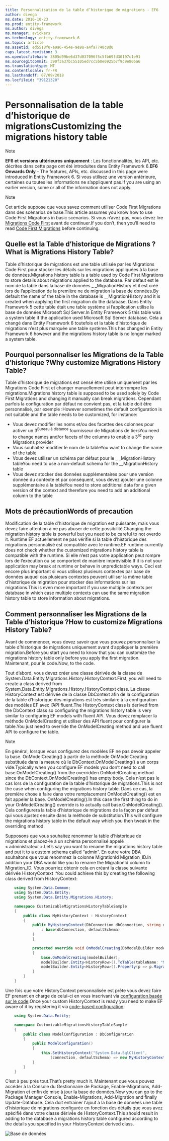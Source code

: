 ```yaml
---
title: Personnalisation de la table d’historique de migrations - EF6
author: divega
ms.date: 2016-10-23
ms.prod: entity-framework
ms.author: divega
ms.manager: avickers
ms.technology: entity-framework-6
ms.topic: article
ms.assetid: ed5518f0-a9a6-454e-9e98-a4fa7748c8d0
caps.latest.revision: 3
ms.openlocfilehash: 3805d99be6d37d037096f5c5fb69fd30197c1e91
ms.sourcegitcommit: 390f3a37bc55105ed7cc5b0e0925b7f9c9e80ba6
ms.translationtype: MT
ms.contentlocale: fr-FR
ms.lasthandoff: 07/09/2018
ms.locfileid: "39121320"
---
```

# <a name="customizing-the-migrations-history-table"></a><span data-ttu-id="21071-102">Personnalisation de la table d’historique de migrations</span><span class="sxs-lookup"><span data-stu-id="21071-102">Customizing the migrations history table</span></span>
> [!NOTE]
> <span data-ttu-id="21071-103">**EF6 et versions ultérieures uniquement** : Les fonctionnalités, les API, etc. décrites dans cette page ont été introduites dans Entity Framework 6.</span><span class="sxs-lookup"><span data-stu-id="21071-103">**EF6 Onwards Only** - The features, APIs, etc. discussed in this page were introduced in Entity Framework 6.</span></span> <span data-ttu-id="21071-104">Si vous utilisez une version antérieure, certaines ou toutes les informations ne s’appliquent pas.</span><span class="sxs-lookup"><span data-stu-id="21071-104">If you are using an earlier version, some or all of the information does not apply.</span></span>

> [!NOTE]
> <span data-ttu-id="21071-105">Cet article suppose que vous savez comment utiliser Code First Migrations dans des scénarios de base.</span><span class="sxs-lookup"><span data-stu-id="21071-105">This article assumes you know how to use Code First Migrations in basic scenarios.</span></span> <span data-ttu-id="21071-106">Si vous n’avez pas, vous devez lire [Migrations Code First](~/ef6/modeling/code-first/migrations/index.md) avant de continuer.</span><span class="sxs-lookup"><span data-stu-id="21071-106">If you don’t, then you’ll need to read [Code First Migrations](~/ef6/modeling/code-first/migrations/index.md) before continuing.</span></span>

## <a name="what-is-migrations-history-table"></a><span data-ttu-id="21071-107">Quelle est la Table d’historique de Migrations ?</span><span class="sxs-lookup"><span data-stu-id="21071-107">What is Migrations History Table?</span></span>

<span data-ttu-id="21071-108">Table d’historique de migrations est une table utilisée par les Migrations Code First pour stocker les détails sur les migrations appliquées à la base de données.</span><span class="sxs-lookup"><span data-stu-id="21071-108">Migrations history table is a table used by Code First Migrations to store details about migrations applied to the database.</span></span> <span data-ttu-id="21071-109">Par défaut est le nom de la table dans la base de données \_ \_MigrationHistory et il est créé lors de l’application de la première ne de migration la base de données.</span><span class="sxs-lookup"><span data-stu-id="21071-109">By default the name of the table in the database is \_\_MigrationHistory and it is created when applying the first migration do the database.</span></span> <span data-ttu-id="21071-110">Dans Entity Framework 5 cette table était une table système si l’application utilise la base de données Microsoft Sql Server.</span><span class="sxs-lookup"><span data-stu-id="21071-110">In Entity Framework 5 this table was a system table if the application used Microsoft Sql Server database.</span></span> <span data-ttu-id="21071-111">Cela a changé dans Entity Framework 6 toutefois et la table d’historique de migrations n’est plus marquée une table système.</span><span class="sxs-lookup"><span data-stu-id="21071-111">This has changed in Entity Framework 6 however and the migrations history table is no longer marked a system table.</span></span>

## <a name="why-customize-migrations-history-table"></a><span data-ttu-id="21071-112">Pourquoi personnaliser les Migrations de la Table d’historique ?</span><span class="sxs-lookup"><span data-stu-id="21071-112">Why customize Migrations History Table?</span></span>

<span data-ttu-id="21071-113">Table d’historique de migrations est censé être utilisé uniquement par les Migrations Code First et changer manuellement peut interrompre les migrations.</span><span class="sxs-lookup"><span data-stu-id="21071-113">Migrations history table is supposed to be used solely by Code First Migrations and changing it manually can break migrations.</span></span> <span data-ttu-id="21071-114">Cependant parfois la configuration par défaut ne convient pas, et la table doit être personnalisé, par exemple :</span><span class="sxs-lookup"><span data-stu-id="21071-114">However sometimes the default configuration is not suitable and the table needs to be customized, for instance:</span></span>

-   <span data-ttu-id="21071-115">Vous devez modifier les noms et/ou des facettes des colonnes pour activer un 3<sup>Bureau à distance</sup> fournisseur de Migrations de tiers</span><span class="sxs-lookup"><span data-stu-id="21071-115">You need to change names and/or facets of the columns to enable a 3<sup>rd</sup> party Migrations provider</span></span>
-   <span data-ttu-id="21071-116">Vous souhaitez modifier le nom de la table</span><span class="sxs-lookup"><span data-stu-id="21071-116">You want to change the name of the table</span></span>
-   <span data-ttu-id="21071-117">Vous devez utiliser un schéma par défaut pour le \_ \_MigrationHistory table</span><span class="sxs-lookup"><span data-stu-id="21071-117">You need to use a non-default schema for the \_\_MigrationHistory table</span></span>
-   <span data-ttu-id="21071-118">Vous devez stocker des données supplémentaires pour une version donnée du contexte et par conséquent, vous devez ajouter une colonne supplémentaire à la table</span><span class="sxs-lookup"><span data-stu-id="21071-118">You need to store additional data for a given version of the context and therefore you need to add an additional column to the table</span></span>

## <a name="words-of-precaution"></a><span data-ttu-id="21071-119">Mots de précaution</span><span class="sxs-lookup"><span data-stu-id="21071-119">Words of precaution</span></span>

<span data-ttu-id="21071-120">Modification de la table d’historique de migration est puissante, mais vous devez faire attention à ne pas abuser de cette possibilité.</span><span class="sxs-lookup"><span data-stu-id="21071-120">Changing the migration history table is powerful but you need to be careful to not overdo it.</span></span> <span data-ttu-id="21071-121">Runtime EF actuellement ne pas vérifie si la table d’historique des migrations personnalisé est compatible avec le runtime.</span><span class="sxs-lookup"><span data-stu-id="21071-121">EF runtime currently does not check whether the customized migrations history table is compatible with the runtime.</span></span> <span data-ttu-id="21071-122">Si elle n’est pas votre application peut rompre lors de l’exécution ou se comportent de manière imprévisible.</span><span class="sxs-lookup"><span data-stu-id="21071-122">If it is not your application may break at runtime or behave in unpredictable ways.</span></span> <span data-ttu-id="21071-123">Ceci est encore plus important si vous utilisez plusieurs contextes par base de données auquel cas plusieurs contextes peuvent utiliser la même table d’historique de migration pour stocker des informations sur les migrations.</span><span class="sxs-lookup"><span data-stu-id="21071-123">This is even more important if you use multiple contexts per database in which case multiple contexts can use the same migration history table to store information about migrations.</span></span>

## <a name="how-to-customize-migrations-history-table"></a><span data-ttu-id="21071-124">Comment personnaliser les Migrations de la Table d’historique ?</span><span class="sxs-lookup"><span data-stu-id="21071-124">How to customize Migrations History Table?</span></span>

<span data-ttu-id="21071-125">Avant de commencer, vous devez savoir que vous pouvez personnaliser la table d’historique de migrations uniquement avant d’appliquer la première migration.</span><span class="sxs-lookup"><span data-stu-id="21071-125">Before you start you need to know that you can customize the migrations history table only before you apply the first migration.</span></span> <span data-ttu-id="21071-126">Maintenant, pour le code.</span><span class="sxs-lookup"><span data-stu-id="21071-126">Now, to the code.</span></span>

<span data-ttu-id="21071-127">Tout d’abord, vous devez créer une classe dérivée de la classe de System.Data.Entity.Migrations.History.HistoryContext.</span><span class="sxs-lookup"><span data-stu-id="21071-127">First, you will need to create a class derived from System.Data.Entity.Migrations.History.HistoryContext class.</span></span> <span data-ttu-id="21071-128">La classe HistoryContext est dérivée de la classe DbContext afin de la configuration de la table d’historique des migrations est très similaire à la configuration des modèles EF avec l’API fluent.</span><span class="sxs-lookup"><span data-stu-id="21071-128">The HistoryContext class is derived from the DbContext class so configuring the migrations history table is very similar to configuring EF models with fluent API.</span></span> <span data-ttu-id="21071-129">Vous devez remplacer la méthode OnModelCreating et utiliser des API fluent pour configurer la table.</span><span class="sxs-lookup"><span data-stu-id="21071-129">You just need to override the OnModelCreating method and use fluent API to configure the table.</span></span>

>[!NOTE]
> <span data-ttu-id="21071-130">En général, lorsque vous configurez des modèles EF ne pas devoir appeler la base. OnModelCreating() à partir de la méthode OnModelCreating substituée dans la mesure où le DbContext.OnModelCreating() a un corps vide.</span><span class="sxs-lookup"><span data-stu-id="21071-130">Typically when you configure EF models you don’t need to call base.OnModelCreating() from the overridden OnModelCreating method since the DbContext.OnModelCreating() has empty body.</span></span> <span data-ttu-id="21071-131">Cela n’est pas le cas lors de la configuration de la table d’historique de migrations.</span><span class="sxs-lookup"><span data-stu-id="21071-131">This is not the case when configuring the migrations history table.</span></span> <span data-ttu-id="21071-132">Dans ce cas, la première chose à faire dans votre remplacement OnModelCreating() est en fait appeler la base. OnModelCreating().</span><span class="sxs-lookup"><span data-stu-id="21071-132">In this case the first thing to do in your OnModelCreating() override is to actually call base.OnModelCreating().</span></span> <span data-ttu-id="21071-133">Cela configurera la table d’historique de migrations de la façon par défaut qui vous ajustez ensuite dans la méthode de substitution.</span><span class="sxs-lookup"><span data-stu-id="21071-133">This will configure the migrations history table in the default way which you then tweak in the overriding method.</span></span>

<span data-ttu-id="21071-134">Supposons que vous souhaitez renommer la table d’historique de migrations et placez-le à un schéma personnalisé appelé « administrateur ».</span><span class="sxs-lookup"><span data-stu-id="21071-134">Let’s say you want to rename the migrations history table and put it to a custom schema called “admin”.</span></span> <span data-ttu-id="21071-135">En outre votre DBA souhaitons que vous renommez la colonne MigrationId Migration\_ID.</span><span class="sxs-lookup"><span data-stu-id="21071-135">In addition your DBA would like you to rename the MigrationId column to Migration\_ID.</span></span>  <span data-ttu-id="21071-136">Vous pourriez obtenir cela en créant la classe suivante dérivée HistoryContext :</span><span class="sxs-lookup"><span data-stu-id="21071-136">You could achieve this by creating the following class derived from HistoryContext:</span></span>

``` csharp
    using System.Data.Common;
    using System.Data.Entity;
    using System.Data.Entity.Migrations.History;

    namespace CustomizableMigrationsHistoryTableSample
    {
        public class MyHistoryContext : HistoryContext
        {
            public MyHistoryContext(DbConnection dbConnection, string defaultSchema)
                : base(dbConnection, defaultSchema)
            {
            }

            protected override void OnModelCreating(DbModelBuilder modelBuilder)
            {
                base.OnModelCreating(modelBuilder);
                modelBuilder.Entity<HistoryRow>().ToTable(tableName: "MigrationHistory", schemaName: "admin");
                modelBuilder.Entity<HistoryRow>().Property(p => p.MigrationId).HasColumnName("Migration_ID");
            }
        }
    }
```

<span data-ttu-id="21071-137">Une fois que votre HistoryContext personnalisée est prête vous devez faire EF prenant en charge de celui-ci en vous inscrivant via [configuration basée sur le code](http://msdn.com/data/jj680699):</span><span class="sxs-lookup"><span data-stu-id="21071-137">Once your custom HistoryContext is ready you need to make EF aware of it by registering it via [code-based configuration](http://msdn.com/data/jj680699):</span></span>

``` csharp
    using System.Data.Entity;

    namespace CustomizableMigrationsHistoryTableSample
    {
        public class ModelConfiguration : DbConfiguration
        {
            public ModelConfiguration()
            {
                this.SetHistoryContext("System.Data.SqlClient",
                    (connection, defaultSchema) => new MyHistoryContext(connection, defaultSchema));
            }
        }
    }
```

<span data-ttu-id="21071-138">C’est à peu près tout.</span><span class="sxs-lookup"><span data-stu-id="21071-138">That’s pretty much it.</span></span> <span data-ttu-id="21071-139">Maintenant que vous pouvez accéder à la Console du Gestionnaire de Package, Enable-Migrations, Add-Migration et enfin de mise à jour la base de données.</span><span class="sxs-lookup"><span data-stu-id="21071-139">Now you can go to the Package Manager Console, Enable-Migrations, Add-Migration and finally Update-Database.</span></span> <span data-ttu-id="21071-140">Cela doit entraîner l’ajout à la base de données une table d’historique de migrations configurée en fonction des détails que vous avez spécifié dans votre classe dérivée de HistoryContext.</span><span class="sxs-lookup"><span data-stu-id="21071-140">This should result in adding to the database a migrations history table configured according to the details you specified in your HistoryContext derived class.</span></span>

![Base de données](~/ef6/media/database.png)
